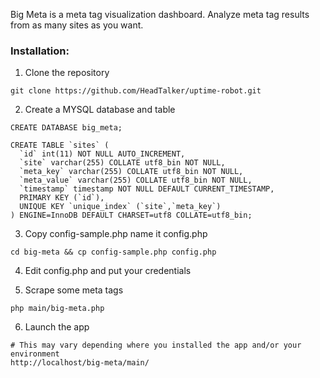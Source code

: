 Big Meta is a meta tag visualization dashboard.  Analyze meta tag results from as many sites as you want.

<h3>Installation:</h3>

1.  Clone the repository
  ```
  git clone https://github.com/HeadTalker/uptime-robot.git
  ```

2. Create a MYSQL database and table

  ```
  CREATE DATABASE big_meta;
  ```

  ```
  CREATE TABLE `sites` (
    `id` int(11) NOT NULL AUTO_INCREMENT,
    `site` varchar(255) COLLATE utf8_bin NOT NULL,
    `meta_key` varchar(255) COLLATE utf8_bin NOT NULL,
    `meta_value` varchar(255) COLLATE utf8_bin NOT NULL,
    `timestamp` timestamp NOT NULL DEFAULT CURRENT_TIMESTAMP,
    PRIMARY KEY (`id`),
    UNIQUE KEY `unique_index` (`site`,`meta_key`)
  ) ENGINE=InnoDB DEFAULT CHARSET=utf8 COLLATE=utf8_bin;
  ```

3.  Copy config-sample.php name it config.php

  ```
  cd big-meta && cp config-sample.php config.php
  ```

4.  Edit config.php and put your credentials

5.  Scrape some meta tags

  ```
  php main/big-meta.php
  ```


6.  Launch the app

  ```
  # This may vary depending where you installed the app and/or your environment
  http://localhost/big-meta/main/
  ```
